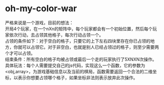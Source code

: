# oh-my-color-war
严格来说是一个游戏，目前的想法：<br>
开局4个玩家，在一个nXn的矩阵中，每个玩家都会有一个初始位置，然后每个玩家依次行动，去占领其他格子，每次行动占领一个。<br>
占领的条件如下：对于空白的格子，只要它的上下左右四块里存在你已占领的地方，你就可以占领它。对于非空白，也就是别人已经占领过的格子，则至少需要两个才可以占领。<br>
结束条件：所有空白的格子均被占领或最后一个走的玩家执行了5XNXN次操作。<br>
具体玩法：每个人需要提交自己的js代码，实现这么一个函数，它的参数为<obj,array>，为游戏基础信息以及当前的棋局，函数需要返回一个合法的二维坐标，以表示你想要占领哪个格子，如果坐标非法则表示放弃此次操作。
